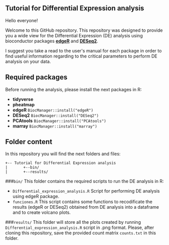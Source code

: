 ## Tutorial for Differential Expression analysis

Hello everyone! 

Welcome to this GitHub repository. This repository was designed to provide you a wide view for the Differential Expression (DE) analysis using bioconductor packages **[edgeR](https://bioconductor.org/packages/release/bioc/html/edgeR.html)** and **[DESeq2](http://bioconductor.org/packages/release/bioc/html/DESeq2.html)**.

I suggest you take a read to the user's manual for each package in order to find useful information regarding to the critical parameters to perform DE analysis on your data. 

## Required packages

Before running the analysis, please install the next packages in R:

* __tidyverse__
* __pheatmap__
* __edgeR__ ```BiocManager::install("edgeR")```
* __DESeq2__ ```BiocManager::install("DESeq2")```
* __PCAtools__ ```BiocManager::install("PCAtools")```
* __marray__ ```BiocManager::install("marray")```

## Folder content

In this repository you will find the next folders and files:

```
+-- Tutorial for Differential Expression analysis
|		+--bin/
|		+--results/
```
###```bin/```
This folder contains the required scripts to run the DE analysis in R:

* ```Differential_expression_analysis.R``` Script for performing DE analysis using edgeR package.
*  ```funciones.R``` This script contains some functions to recodificate the results (edgeR or DESeq2) obtained from DE analysis into a dataframe and to create volcano plots.

###```results/```
This folder will store all the plots created by running 
```Differential_expression_analysis.R``` script in .png format. Please, after cloning this repository, save the provided count matrix ```counts.txt``` in this folder.